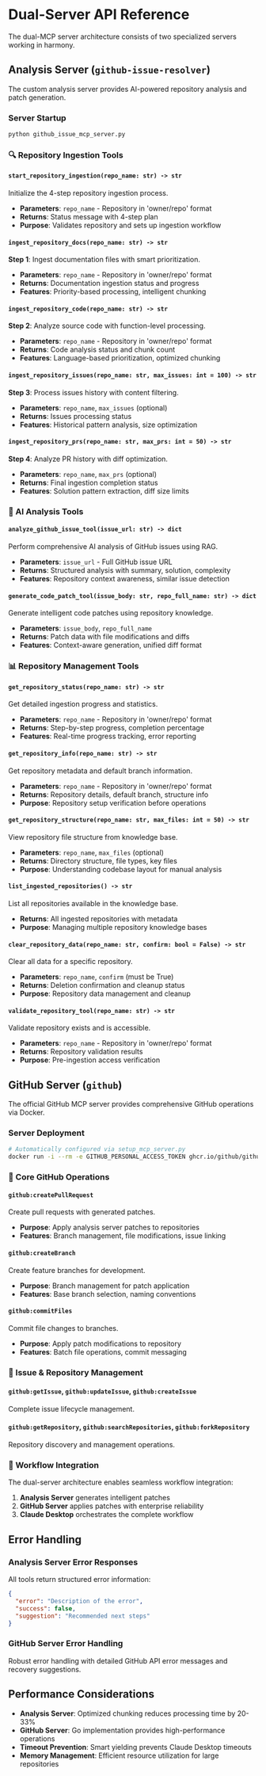 # Dual-Server API Reference

The dual-MCP server architecture consists of two specialized servers working in harmony.

## Analysis Server (`github-issue-resolver`)

The custom analysis server provides AI-powered repository analysis and patch generation.

### Server Startup

```bash
python github_issue_mcp_server.py
```

### 🔍 Repository Ingestion Tools

#### `start_repository_ingestion(repo_name: str) -> str`
Initialize the 4-step repository ingestion process.
- **Parameters**: `repo_name` - Repository in 'owner/repo' format
- **Returns**: Status message with 4-step plan
- **Purpose**: Validates repository and sets up ingestion workflow

#### `ingest_repository_docs(repo_name: str) -> str`
**Step 1**: Ingest documentation files with smart prioritization.
- **Parameters**: `repo_name` - Repository in 'owner/repo' format  
- **Returns**: Documentation ingestion status and progress
- **Features**: Priority-based processing, intelligent chunking

#### `ingest_repository_code(repo_name: str) -> str`
**Step 2**: Analyze source code with function-level processing.
- **Parameters**: `repo_name` - Repository in 'owner/repo' format
- **Returns**: Code analysis status and chunk count
- **Features**: Language-based prioritization, optimized chunking

#### `ingest_repository_issues(repo_name: str, max_issues: int = 100) -> str`
**Step 3**: Process issues history with content filtering.
- **Parameters**: `repo_name`, `max_issues` (optional)
- **Returns**: Issues processing status
- **Features**: Historical pattern analysis, size optimization

#### `ingest_repository_prs(repo_name: str, max_prs: int = 50) -> str`
**Step 4**: Analyze PR history with diff optimization.
- **Parameters**: `repo_name`, `max_prs` (optional)
- **Returns**: Final ingestion completion status
- **Features**: Solution pattern extraction, diff size limits

### 🤖 AI Analysis Tools

#### `analyze_github_issue_tool(issue_url: str) -> dict`
Perform comprehensive AI analysis of GitHub issues using RAG.
- **Parameters**: `issue_url` - Full GitHub issue URL
- **Returns**: Structured analysis with summary, solution, complexity
- **Features**: Repository context awareness, similar issue detection

#### `generate_code_patch_tool(issue_body: str, repo_full_name: str) -> dict`
Generate intelligent code patches using repository knowledge.
- **Parameters**: `issue_body`, `repo_full_name`
- **Returns**: Patch data with file modifications and diffs
- **Features**: Context-aware generation, unified diff format

### 📊 Repository Management Tools

#### `get_repository_status(repo_name: str) -> str`
Get detailed ingestion progress and statistics.
- **Parameters**: `repo_name` - Repository in 'owner/repo' format
- **Returns**: Step-by-step progress, completion percentage
- **Features**: Real-time progress tracking, error reporting

#### `get_repository_info(repo_name: str) -> str`
Get repository metadata and default branch information.
- **Parameters**: `repo_name` - Repository in 'owner/repo' format
- **Returns**: Repository details, default branch, structure info
- **Purpose**: Repository setup verification before operations

#### `get_repository_structure(repo_name: str, max_files: int = 50) -> str`
View repository file structure from knowledge base.
- **Parameters**: `repo_name`, `max_files` (optional)
- **Returns**: Directory structure, file types, key files
- **Purpose**: Understanding codebase layout for manual analysis

#### `list_ingested_repositories() -> str`
List all repositories available in the knowledge base.
- **Returns**: All ingested repositories with metadata
- **Purpose**: Managing multiple repository knowledge bases

#### `clear_repository_data(repo_name: str, confirm: bool = False) -> str`
Clear all data for a specific repository.
- **Parameters**: `repo_name`, `confirm` (must be True)
- **Returns**: Deletion confirmation and cleanup status
- **Purpose**: Repository data management and cleanup

#### `validate_repository_tool(repo_name: str) -> str`
Validate repository exists and is accessible.
- **Parameters**: `repo_name` - Repository in 'owner/repo' format
- **Returns**: Repository validation results
- **Purpose**: Pre-ingestion access verification

## GitHub Server (`github`)

The official GitHub MCP server provides comprehensive GitHub operations via Docker.

### Server Deployment

```bash
# Automatically configured via setup_mcp_server.py
docker run -i --rm -e GITHUB_PERSONAL_ACCESS_TOKEN ghcr.io/github/github-mcp-server
```

### 🔄 Core GitHub Operations

#### `github:createPullRequest`
Create pull requests with generated patches.
- **Purpose**: Apply analysis server patches to repositories
- **Features**: Branch management, file modifications, issue linking

#### `github:createBranch`
Create feature branches for development.
- **Purpose**: Branch management for patch application
- **Features**: Base branch selection, naming conventions

#### `github:commitFiles`
Commit file changes to branches.
- **Purpose**: Apply patch modifications to repository
- **Features**: Batch file operations, commit messaging

### 📝 Issue & Repository Management

#### `github:getIssue`, `github:updateIssue`, `github:createIssue`
Complete issue lifecycle management.

#### `github:getRepository`, `github:searchRepositories`, `github:forkRepository`
Repository discovery and management operations.

### 🎯 Workflow Integration

The dual-server architecture enables seamless workflow integration:

1. **Analysis Server** generates intelligent patches
2. **GitHub Server** applies patches with enterprise reliability
3. **Claude Desktop** orchestrates the complete workflow

## Error Handling

### Analysis Server Error Responses
All tools return structured error information:
```json
{
  "error": "Description of the error",
  "success": false,
  "suggestion": "Recommended next steps"
}
```

### GitHub Server Error Handling
Robust error handling with detailed GitHub API error messages and recovery suggestions.

## Performance Considerations

- **Analysis Server**: Optimized chunking reduces processing time by 20-33%
- **GitHub Server**: Go implementation provides high-performance operations
- **Timeout Prevention**: Smart yielding prevents Claude Desktop timeouts
- **Memory Management**: Efficient resource utilization for large repositories 